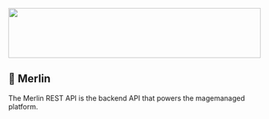 <p align='center'>
  <a href='https://github.com/magemanaged/magemanaged-merlin-api'>
    <img src='https://user-images.githubusercontent.com/40064946/166255612-712c8218-bc67-4e83-b840-1c0789727870.svg' width='100%' height='100'/>
  </a>
</p>

## 🧙 Merlin
The Merlin REST API is the backend API that powers the magemanaged platform.
